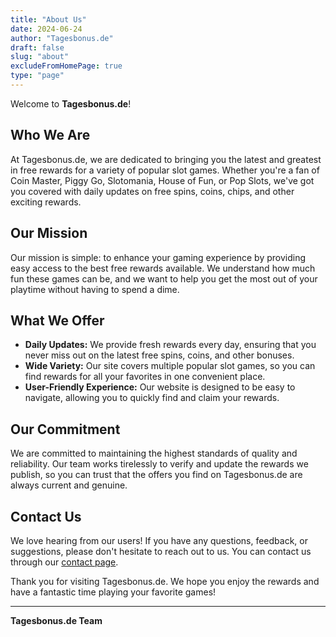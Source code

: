 ```yaml
---
title: "About Us"
date: 2024-06-24
author: "Tagesbonus.de"
draft: false
slug: "about"
excludeFromHomePage: true
type: "page"
---
```


Welcome to **Tagesbonus.de**!

## Who We Are

At Tagesbonus.de, we are dedicated to bringing you the latest and greatest in free rewards for a variety of popular slot games. Whether you're a fan of Coin Master, Piggy Go, Slotomania, House of Fun, or Pop Slots, we've got you covered with daily updates on free spins, coins, chips, and other exciting rewards.

## Our Mission

Our mission is simple: to enhance your gaming experience by providing easy access to the best free rewards available. We understand how much fun these games can be, and we want to help you get the most out of your playtime without having to spend a dime.

## What We Offer

- **Daily Updates:** We provide fresh rewards every day, ensuring that you never miss out on the latest free spins, coins, and other bonuses.
- **Wide Variety:** Our site covers multiple popular slot games, so you can find rewards for all your favorites in one convenient place.
- **User-Friendly Experience:** Our website is designed to be easy to navigate, allowing you to quickly find and claim your rewards.

## Our Commitment

We are committed to maintaining the highest standards of quality and reliability. Our team works tirelessly to verify and update the rewards we publish, so you can trust that the offers you find on Tagesbonus.de are always current and genuine.

## Contact Us

We love hearing from our users! If you have any questions, feedback, or suggestions, please don't hesitate to reach out to us. You can contact us through our [contact page](https://tagesbonus.de/contact/).

Thank you for visiting Tagesbonus.de. We hope you enjoy the rewards and have a fantastic time playing your favorite games!

---

**Tagesbonus.de Team**